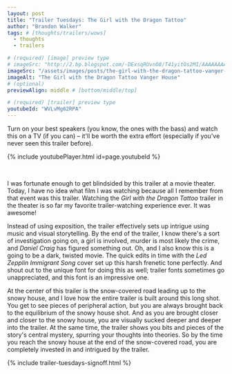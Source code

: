 ```yaml
---
layout: post
title: "Trailer Tuesdays: The Girl with the Dragon Tattoo"
author: "Brandon Walker"
tags: # [thoughts/trailers/wows]
  - thoughts
  - trailers

# (required) [image] preview type
# imageSrc: "http://2.bp.blogspot.com/-DExsqRUvnO8/T41yitOs2MI/AAAAAAAAALc/KHqMofpaw4I/s1600/the+girl+dragon+tattoo+-+vanger+house.png"
imageSrc: "/assets/images/posts/the-girl-with-the-dragon-tattoo-vanger-house.png"
imageAlt: "The Girl with the Dragon Tattoo Vanger House"
# (optional)
previewAlign: middle # [bottom/middle/top]

# (required) [trailer] preview type
youtubeId: "WVLvMg62RPA"
---
```


Turn on your best speakers (you know, the ones with the bass) and watch this on a TV (if you can) – it'll be worth the extra effort (especially if you've never seen this trailer before).

{% include youtubePlayer.html id=page.youtubeId %}

<br>

<!-- Now, remember how to inhale, and take your first breath in roughly 3 minutes (after you're done watching the trailer for the second time). -->

I was fortunate enough to get blindsided by this trailer at a movie theater. Today, I have no idea what film I was watching because all I remember from that event was this trailer. Watching the _Girl with the Dragon Tattoo_ trailer in the theater is so far my favorite trailer-watching experience ever. It was awesome!

Instead of using exposition, the trailer effectively sets up intrigue using music and visual storytelling. By the end of the trailer, I know there's a sort of investigation going on, a girl is involved, murder is most likely the crime, and _Daniel Craig_ has figured something out. Oh, and I also know this is a going to be a dark, twisted movie. The quick edits in time with the _Led Zepplin_ _Immigrant Song_ cover set up this harsh frenetic tone perfectly. And shout out to the unique font for doing this as well; trailer fonts sometimes go unappreciated, and this font is an impressive one.

At the center of this trailer is the snow-covered road leading up to the snowy house, and I love how the entire trailer is built around this long shot. You get to see pieces of peripheral action, but you are always brought back to the equilibrium of the snowy house shot. And as you are brought closer and closer to the snowy house, you are visually sucked deeper and deeper into the trailer. At the same time, the trailer shows you bits and pieces of the story's central mystery, spurring your thoughts into theories. So by the time you reach the snowy house at the end of the snow-covered road, you are completely invested in and intrigued by the trailer.

{% include trailer-tuesdays-signoff.html %}
